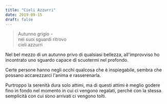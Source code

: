 ```yaml
---
title: "Cieli Azzurri"
date: 2019-09-15
draft: false
---
```

>Autunno grigio -\
>nei suoi sguardi ritrovo\
>cieli azzurri
<!--more-->

Nel bel mezzo di un autunno privo di qualsiasi bellezza, all'improvviso ho incontrato uno sguardo capace di scuotermi nel profondo.

Certe persone hanno negli occhi qualcosa che è inspiegabile, sembra che possano accarezzarci l'anima e rasserenarla.

Purtroppo la serenità dura solo attimi, ma di questi attimi è meglio godere fino in fondo nel momento in cui ci vengono regalati, perché con la stessa semplicità con cui sono arrivati ci vengono tolti.